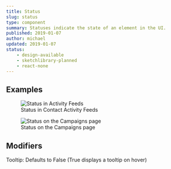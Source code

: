 ```yaml
---
title: Status
slug: status
type: component
summary: Statuses indicate the state of an element in the UI.
published: 2019-01-07
author: michael
updated: 2019-01-07
status:
    - design-available
    - sketchlibrary-planned
    - react-none
---
```


##  Examples

<figure>
    <img src="/static/images/status-activity-feed.png" alt="Status in Activity Feeds">
    <figcaption>Status in Contact Activity Feeds</figcaption>
</figure>

<figure>
    <img src="/static/images/status-campaigns.png" alt="Status on the Campaigns page">
    <figcaption>Status on the Campaigns page</figcaption>
</figure>

## Modifiers
Tooltip: Defaults to False (True displays a tooltip on hover)